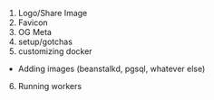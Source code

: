 1. Logo/Share Image
2. Favicon
3. OG Meta
4. setup/gotchas
5. customizing docker
  - Adding images (beanstalkd, pgsql, whatever else)
6. Running workers

